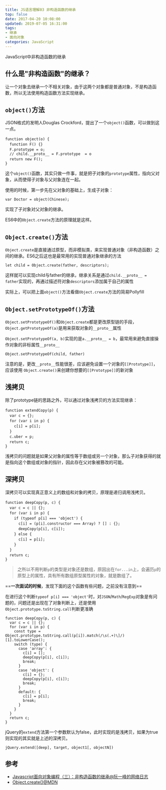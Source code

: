 ```yaml
---
title: JS语言理解03 非构造函数的继承
top: false
date: 2017-04-20 10:08:00
updated: 2019-07-05 16:31:00
tags: 
- 继承
- 面向对象
categories: JavaScript
---
```


JavaScript中非构造函数的继承

<!-- more -->

## 什么是"非构造函数"的继承？

让一个对象去继承一个不相关对象，由于这两个对象都是普通对象，不是构造函数，所以无法使用构造函数方法实现继承。

## `object()`方法

JSON格式的发明人Douglas Crockford，提出了一个`object()`函数，可以做到这一点。

```JS
function object(o) {　　　　
  function F() {}　　　　
  F.prototype = o;　　
  // child.__proto__ = F.prototype  = o
  return new F();　　
}
```

这个`object()`函数，其实只做一件事，就是把子对象的`prototype`属性，指向父对象，从而使得子对象与父对象连在一起。

使用的时候，第一步先在父对象的基础上，生成子对象：

```JS
var Doctor = object(Chinese);
```
实现了子对象对父对象的继承。

ES6中的`Object.create`方法的原理就是这样。

## `Object.create()`方法

`Object.create`是直接通过原型，而非模拟类，来实现普通对象（非构造函数）之间的继承。ES6之后这也是最常用的实现普通对象继承的方法

```JS
let child = Object.create(father, descriptors);
```

这样就可以实现child与father的继承，继承关系是通过`child.__proto__ = father`实现的，再通过描述符对象`descriptors`添加属于自己的属性

实际上，可以把上面`object()`方法看做`Object.create`方法的简易Pollyfill


## `Object.setPrototypeOf()`方法


`Object.setPrototypeOf()`和`Object.create`都是更改原型链的手段，`Object.getPrototypeOf(a)`是用来获取对象的`__proto__`属性

`Object.setPrototypeOf(a, b)`实现的是`a.__proto__ = b`，最常用来避免直接操作对象的非标属性`__proto__`

```JS
Object.setPrototypeOf(child, father)
```

注意的是，更改`__proto__`性能很差，应该避免设置一个对象的`[[Prototype]]`，应该使用 `Object.create()`来创建你想要的`[[Prototype]]`的新对象

## 浅拷贝

除了prototype链的思路之外，可以通过对象浅拷贝的方法实现继承：

```JS
function extendCopy(p) {　　　　
  var c = {};　　　　
  for (var i in p) {　　　　　　
    c[i] = p[i];　　　　
  }　　　　
  c.uber = p;　　　　
  return c;　　
}
```
浅拷贝的问题就是如果父对象的属性等于数组或另一个对象，那么子对象获得的就是指向这个数组或对象的指针，因此存在父对象被篡改的可能。

## 深拷贝

深拷贝可以实现真正意义上的数组和对象的拷贝，原理是递归调用浅拷贝。

```JS
function deepCopy(p, c) {　　　　
  var c = c || {};　　　　
  for (var i in p) {　　　　　　
    if (typeof p[i] === 'object') {　　　　　　　　
      c[i] = (p[i].constructor === Array) ? [] : {};　　　　　　　　
      deepCopy(p[i], c[i]);　　　　　　
    } else {　　　　　　　　　
      c[i] = p[i];　　　　　　
    }　　　　
  }　　　　
  return c;　　
}
```
> 之所以不用判断`p`的类型是对象还是数组，原因出在`for...in`上，会遍历`p`的原型上的属性，具有所有数组原型属性的对象，就是数组了。

==**一次面试的时候**，发现下面的这个函数有些问题，之前没有注意到==

在进行这个判断`typeof p[i] === 'object'`时，对`JSON`/`Math`/`RegExp`对象是有问题的，问题还是出现在了对象判断上，还是使用`Object.prototype.toString.call`判断更准确


```JS
function deepCopy(p, c) {
  var c = c || {};
  for (var i in p) {
    const type = Object.prototype.toString.call(p[i]).match(/\s(.+)\]/)[1].toLowerCase();
    switch (type) {
      case 'array': {
        c[i] = [];
        deepCopy(p[i], c[i]);
        break;
      }
      case 'object': {
        c[i] = {};
        deepCopy(p[i], c[i]);
        break;
      }
      default: {
        c[i] = p[i];
        break;
      }
    }
  }
  return c;
}
```

jQuery的`extend`方法第一个参数默认为false，此时实现的是浅拷贝，如果为true则实现的其实就是上述的深拷贝。

```JS
jQuery.extend([deep], target, object1[, objectN])
```

## 参考

- [Javascript面向对象编程（三）：非构造函数的继承@阮一峰的网络日志](http://www.ruanyifeng.com/blog/2010/05/object-oriented_javascript_inheritance_continued.html)
- [Object.create()@MDN](https://developer.mozilla.org/zh-CN/docs/Web/JavaScript/Reference/Global_Objects/Object/create)
